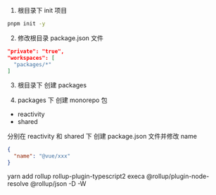 1. 根目录下 init 项目

```bash
pnpm init -y
```

2. 修改根目录 package.json 文件

```json
"private": "true",
"workspaces": [
  "packages/*"
]
```

3. 根目录下 创建 packages

4. packages 下 创建 monorepo 包

- reactivity
- shared

分别在 reactivity 和 shared 下 创建 package.json 文件并修改 name

```json
{
  "name": "@vue/xxx"
}
```

yarn add rollup rollup-plugin-typescript2 execa @rollup/plugin-node-resolve @rollup/json -D -W
